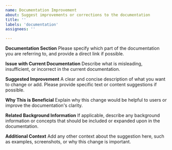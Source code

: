 ```yaml
---
name: Documentation Improvement
about: Suggest improvements or corrections to the documentation
title: ''
labels: 'documentation'
assignees: ''

---
```


**Documentation Section**
Please specify which part of the documentation you are referring to, and provide a direct link if possible.

**Issue with Current Documentation**
Describe what is misleading, insufficient, or incorrect in the current documentation.

**Suggested Improvement**
A clear and concise description of what you want to change or add. Please provide specific text or content suggestions if possible.

**Why This is Beneficial**
Explain why this change would be helpful to users or improve the documentation's clarity.

**Related Background Information**
If applicable, describe any background information or concepts that should be included or expanded upon in the documentation.

**Additional Context**
Add any other context about the suggestion here, such as examples, screenshots, or why this change is important.